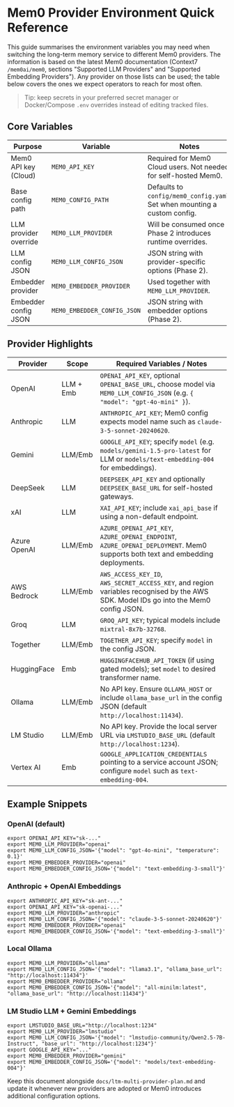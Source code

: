 # Mem0 Provider Environment Quick Reference

This guide summarises the environment variables you may need when switching the
long-term memory service to different Mem0 providers. The information is based
on the latest Mem0 documentation (Context7 `/mem0ai/mem0`, sections "Supported
LLM Providers" and "Supported Embedding Providers"). Any provider on those
lists can be used; the table below covers the ones we expect operators to reach
for most often.

> Tip: keep secrets in your preferred secret manager or Docker/Compose `.env`
overrides instead of editing tracked files.

## Core Variables

| Purpose                | Variable                     | Notes |
|------------------------|------------------------------|-------|
| Mem0 API key (Cloud)   | `MEM0_API_KEY`               | Required for Mem0 Cloud users. Not needed for self-hosted Mem0. |
| Base config path       | `MEM0_CONFIG_PATH`           | Defaults to `config/mem0_config.yaml`. Set when mounting a custom config. |
| LLM provider override  | `MEM0_LLM_PROVIDER`          | Will be consumed once Phase 2 introduces runtime overrides. |
| LLM config JSON        | `MEM0_LLM_CONFIG_JSON`       | JSON string with provider-specific options (Phase 2). |
| Embedder provider      | `MEM0_EMBEDDER_PROVIDER`     | Used together with `MEM0_LLM_PROVIDER`. |
| Embedder config JSON   | `MEM0_EMBEDDER_CONFIG_JSON`  | JSON string with embedder options (Phase 2). |

## Provider Highlights

| Provider   | Scope     | Required Variables / Notes |
|------------|-----------|-----------------------------|
| OpenAI     | LLM + Emb | `OPENAI_API_KEY`, optional `OPENAI_BASE_URL`, choose model via `MEM0_LLM_CONFIG_JSON` (e.g. `{ "model": "gpt-4o-mini" }`). |
| Anthropic  | LLM       | `ANTHROPIC_API_KEY`; Mem0 config expects model name such as `claude-3-5-sonnet-20240620`. |
| Gemini     | LLM/Emb   | `GOOGLE_API_KEY`; specify `model` (e.g. `models/gemini-1.5-pro-latest` for LLM or `models/text-embedding-004` for embeddings). |
| DeepSeek   | LLM       | `DEEPSEEK_API_KEY` and optionally `DEEPSEEK_BASE_URL` for self-hosted gateways. |
| xAI        | LLM       | `XAI_API_KEY`; include `xai_api_base` if using a non-default endpoint. |
| Azure OpenAI | LLM/Emb | `AZURE_OPENAI_API_KEY`, `AZURE_OPENAI_ENDPOINT`, `AZURE_OPENAI_DEPLOYMENT`. Mem0 supports both text and embedding deployments. |
| AWS Bedrock | LLM/Emb  | `AWS_ACCESS_KEY_ID`, `AWS_SECRET_ACCESS_KEY`, and region variables recognised by the AWS SDK. Model IDs go into the Mem0 config JSON. |
| Groq       | LLM       | `GROQ_API_KEY`; typical models include `mixtral-8x7b-32768`. |
| Together   | LLM/Emb   | `TOGETHER_API_KEY`; specify `model` in the config JSON. |
| HuggingFace | Emb      | `HUGGINGFACEHUB_API_TOKEN` (if using gated models); set `model` to desired transformer name. |
| Ollama     | LLM/Emb   | No API key. Ensure `OLLAMA_HOST` or include `ollama_base_url` in the config JSON (default `http://localhost:11434`). |
| LM Studio  | LLM/Emb   | No API key. Provide the local server URL via `LMSTUDIO_BASE_URL` (default `http://localhost:1234`). |
| Vertex AI  | Emb       | `GOOGLE_APPLICATION_CREDENTIALS` pointing to a service account JSON; configure `model` such as `text-embedding-004`. |

## Example Snippets

### OpenAI (default)

```
export OPENAI_API_KEY="sk-..."
export MEM0_LLM_PROVIDER="openai"
export MEM0_LLM_CONFIG_JSON='{"model": "gpt-4o-mini", "temperature": 0.1}'
export MEM0_EMBEDDER_PROVIDER="openai"
export MEM0_EMBEDDER_CONFIG_JSON='{"model": "text-embedding-3-small"}'
```

### Anthropic + OpenAI Embeddings

```
export ANTHROPIC_API_KEY="sk-ant-..."
export OPENAI_API_KEY="sk-openai-..."
export MEM0_LLM_PROVIDER="anthropic"
export MEM0_LLM_CONFIG_JSON='{"model": "claude-3-5-sonnet-20240620"}'
export MEM0_EMBEDDER_PROVIDER="openai"
export MEM0_EMBEDDER_CONFIG_JSON='{"model": "text-embedding-3-small"}'
```

### Local Ollama

```
export MEM0_LLM_PROVIDER="ollama"
export MEM0_LLM_CONFIG_JSON='{"model": "llama3.1", "ollama_base_url": "http://localhost:11434"}'
export MEM0_EMBEDDER_PROVIDER="ollama"
export MEM0_EMBEDDER_CONFIG_JSON='{"model": "all-minilm:latest", "ollama_base_url": "http://localhost:11434"}'
```

### LM Studio LLM + Gemini Embeddings

```
export LMSTUDIO_BASE_URL="http://localhost:1234"
export MEM0_LLM_PROVIDER="lmstudio"
export MEM0_LLM_CONFIG_JSON='{"model": "lmstudio-community/Qwen2.5-7B-Instruct", "base_url": "http://localhost:1234"}'
export GOOGLE_API_KEY="..."
export MEM0_EMBEDDER_PROVIDER="gemini"
export MEM0_EMBEDDER_CONFIG_JSON='{"model": "models/text-embedding-004"}'
```

Keep this document alongside `docs/ltm-multi-provider-plan.md` and update it
whenever new providers are adopted or Mem0 introduces additional configuration
options.
